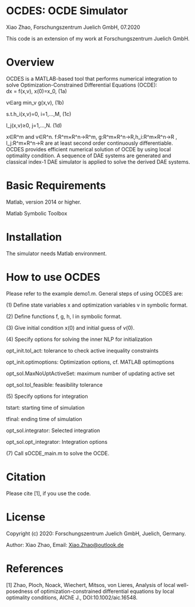 # OCDES: OCDE Simulator
Xiao Zhao, Forschungszentrum Juelich GmbH, 07.2020

This code is an extension of my work at Forschungszentrum Juelich GmbH. 

# Overview
OCDES is a MATLAB-based tool that performs numerical integration to solve Optimization-Constrained Differential Equations (OCDE):                                                            
dx = f(x,v), x(0)=x_0,	 (1a)

v∈arg min_v ⁡g(x,v),	    (1b)

s.t.h_i(x,v)=0, i=1,…,M, (1c)

   l_j(x,v)≥0,  j=1,…,N. (1d)

x∈R^m and v∈R^n. f:R^m×R^n→R^m, g:R^m×R^n→R,h_i:R^m×R^n→R , l_j:R^m×R^n→R are at least second order continuously differentiable. OCDES provides efficient numerical solution of OCDE by using local optimality condition. A sequence of DAE systems are generated and classical index-1 DAE simulator is applied to solve the derived DAE systems.

# Basic Requirements

Matlab, version 2014 or higher.

Matlab Symbolic Toolbox

# Installation
The simulator needs Matlab environment. 

# How to use OCDES
Please refer to the example demo1.m. General steps of using OCDES are:

(1) Define state variables x and optimization variables v in symbolic format. 

(2) Define functions f,  g, h, l in symbolic format.

(3) Give initial condition x(0) and initial guess of v(0).

(4) Specify options for solving the inner NLP for initialization

opt_init.tol_act:	tolerance to check active inequality constraints

opt_init.optimoptions:	Optimization options, cf. MATLAB optimoptions

opt_sol.MaxNoUptActiveSet:	maximum number of updating active set

opt_sol.tol_feasible:	feasibility tolerance

(5) Specify options for integration

tstart:	starting time of simulation

tfinal: 	ending time of simulation

opt_sol.integrator: Selected integration

opt_sol.opt_integrator:	Integration options 

(7) Call sOCDE_main.m to solve the OCDE.

# Citation
Please cite [1], if you use the code.

# License
Copyright (c) 2020: Forschungszentrum Juelich GmbH, Juelich, Germany. 

Author: Xiao Zhao, Email: Xiao.Zhao@outlook.de

# References
[1] Zhao, Ploch, Noack, Wiechert, Mitsos, von Lieres, Analysis of local well-posedness of optimization-constrained differential equations by local optimality conditions, AIChE J., DOI:10.1002/aic.16548.

